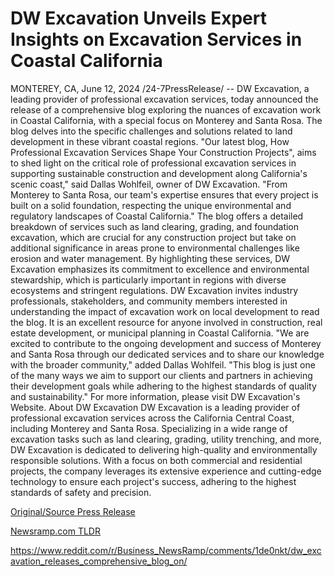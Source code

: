 # DW Excavation Unveils Expert Insights on Excavation Services in Coastal California

MONTEREY, CA, June 12, 2024 /24-7PressRelease/ -- DW Excavation, a leading provider of professional excavation services, today announced the release of a comprehensive blog exploring the nuances of excavation work in Coastal California, with a special focus on Monterey and Santa Rosa. The blog delves into the specific challenges and solutions related to land development in these vibrant coastal regions.  "Our latest blog, How Professional Excavation Services Shape Your Construction Projects", aims to shed light on the critical role of professional excavation services in supporting sustainable construction and development along California's scenic coast," said Dallas Wohlfeil, owner of DW Excavation. "From Monterey to Santa Rosa, our team's expertise ensures that every project is built on a solid foundation, respecting the unique environmental and regulatory landscapes of Coastal California."  The blog offers a detailed breakdown of services such as land clearing, grading, and foundation excavation, which are crucial for any construction project but take on additional significance in areas prone to environmental challenges like erosion and water management. By highlighting these services, DW Excavation emphasizes its commitment to excellence and environmental stewardship, which is particularly important in regions with diverse ecosystems and stringent regulations.  DW Excavation invites industry professionals, stakeholders, and community members interested in understanding the impact of excavation work on local development to read the blog. It is an excellent resource for anyone involved in construction, real estate development, or municipal planning in Coastal California.  "We are excited to contribute to the ongoing development and success of Monterey and Santa Rosa through our dedicated services and to share our knowledge with the broader community," added Dallas Wohlfeil. "This blog is just one of the many ways we aim to support our clients and partners in achieving their development goals while adhering to the highest standards of quality and sustainability."  For more information, please visit DW Excavation's Website.  About DW Excavation  DW Excavation is a leading provider of professional excavation services across the California Central Coast, including Monterey and Santa Rosa. Specializing in a wide range of excavation tasks such as land clearing, grading, utility trenching, and more, DW Excavation is dedicated to delivering high-quality and environmentally responsible solutions. With a focus on both commercial and residential projects, the company leverages its extensive experience and cutting-edge technology to ensure each project's success, adhering to the highest standards of safety and precision. 

[Original/Source Press Release](https://www.24-7pressrelease.com/press-release/511634/dw-excavation-unveils-expert-insights-on-excavation-services-in-coastal-california)
                    

[Newsramp.com TLDR](None) 

https://www.reddit.com/r/Business_NewsRamp/comments/1de0nkt/dw_excavation_releases_comprehensive_blog_on/